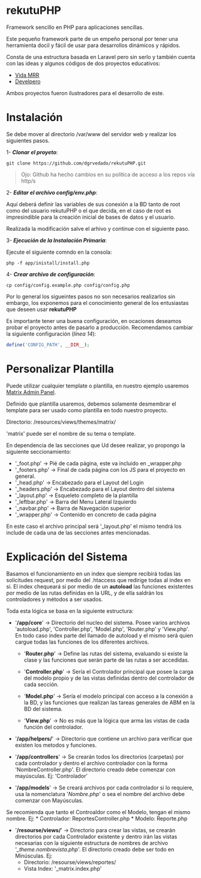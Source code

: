 # rekutuPHP

Framework sencillo en PHP para aplicaciones sencillas.

Este pequeño framework parte de un empeño personal por tener una herramienta docil y fácil de usar para desarrollos dinámicos y rápidos.

Consta de una estructura basada en Laravel pero sin serlo y también cuenta con las ideas y algunos códigos de dos proyectos educativos:

* [Vida MRR](https://github.com/marcosrivasr/Curso-PHP-MySQL/tree/master/43-49.%20MVC)
* [Develpero](https://github.com/Developero-oficial/php-mvc)

Ambos proyectos fueron ilustradores para el desarrollo de este.

# Instalación

Se debe mover al directorio /var/www del servidor web y realizar los siguientes 
pasos.

1- ***Clonar el proyeto***:

```
git clone https://github.com/dgrvedado/rekutuPHP.git
```

> Ojo: Github ha hecho cambios en su política de acceso a los repos vía http/s

2- ***Editar el archivo config/env.php***:

Aquí deberá definir las variables de sus conexión a la BD tanto de root como del usuario rekutuPHP o el que decida, en el caso de root es impresindible para la creación inicial de bases de datos y el usuario.

Realizada la modificación salve el arhivo y continue con el siguiente paso.

3- ***Ejecución de la Instalación Primaria***:

Ejecute el siguiente comndo en la consola:

```
php -f app/inistall/install.php
```

4- ***Crear archivo de configuración***:

```
cp config/config.example.php config/config.php
```

Por lo general los sigueintes pasos no son necesarios realizarlos sin embargo, los exponemos para el conocimiento general de los entusiastas que deseen usar **rekutuPHP**

Es importante tener una buena configuración, en ocaciones deseamos probar el proyecto antes de pasarlo a producción. Recomendamos cambiar la siguiente configuración (*línea 14*):

```php
define('CONFIG_PATH', __DIR__);
```

# Personalizar Plantilla

Puede utilizar cualquier template o plantilla, en nuestro ejemplo usaremos [Matrix Admin Panel](https://matrixadmin.wrappixel.com/).

Definido que plantilla usaremos, debemos solamente desmembrar el template para ser usado como plantilla en todo nuestro proyecto.

Directorio: /resources/views/themes/matrix/

'matrix' puede ser el nombre de su tema o template.

En dependencia de las secciones que Ud desee realizar, yo propongo la siguiente seccionamiento:
* '\_foot.php'    -> Pié de cada página, este va incluido en \_wrapper.php
* '\_footers.php' -> Final de cada página con los JS para el proyecto en general.
* '\_head.php'    -> Encabezado para el Layout del Login
* '\_headers.php' -> Encabezado para el Layout dentro del sistema
* '\_layout.php'  -> Esqueleto completo de la plantilla
* '\_leftbar.php' -> Barra del Menu Lateral Izquierdo
* '\_navbar.php'  -> Barra de Navegación superior
* '\_wrapper.php' -> Contenido en concreto de cada página

En este caso el archivo principal será '\_layout.php' el mismo tendrá los include de cada una de las secciones antes mencionadas.


# Explicación del Sistema

Basamos el funcionamiento en un index que siempre recibirá todas las solicitudes request, por medio del .htaccess que redirige todas al index en si. El index chequeará si por medio de un **autoload** las funciones existentes por medio de las rutas definidas en la URL, y de ella saldrán los controladores y métodos a ser usados.

Toda esta lógica se basa en la siguiente estructura:

* '**/app/core**' -> Directorio del nucleo del sistema. Posee varios archivos 'autoload.php', 'Controller.php', 'Model.php', 'Router.php' y 'View.php'. En todo caso index parte del llamado de autoload y el mismo será quien cargue todas las funciones de los diferentes archivos.

    * '**Router.php**' -> Define las rutas del sistema, evaluando si existe la clase y las funciones que serán parte de las rutas a ser accedidas.

    * '**Controller.php**' -> Sería el Controlador principal que posee la carga del modelo propio y de las vistas definidas dentro del controlador de cada sección.

    * '**Model.php**' -> Sería el modelo principal con acceso a la conexión a la BD, y las funciones que realizan las tareas generales de ABM en la BD del sistema.

    * '**View.php**' -> No es más que la lógica que arma las vistas de cada función del controlador.

* '**/app/helpers/**' -> Directorio que contiene un archivo para verificar que existen los metodos y funciones.

* '**/app/controllers**' -> Se crearán todos los directorios (carpetas) por cada controlador y dentro el archivo controlador con la forma 'NombreController.php'. El directorio creado debe comenzar con mayúsculas. Ej: 'Controlador'

* '**/app/models**'      -> Se creará archivos por cada controlador si lo requiere, usa la nomenclatura '_Nombre.php_' o sea el nombre del archivo debe comenzar con Mayúsculas.

Se recomienda que tanto el Controaldor como el Modelo, tengan el mismo nombre. Ej:
    * Controlador: ReportesController.php
    * Modelo: Reporte.php

* '**/resourse/views/**'  -> Directorio para crear las vistas, se crearán directorios por cada Controlador existente y dentro irán las vistas necesarias con la siguiente estructura de nombres de archivo '_\_theme.nombrevista.php_'. El directorio creado debe ser todo en Minúsculas. Ej:
    * Directorio: /resourse/views/reportes/
    * Vista Index: '\_matrix.index.php'

